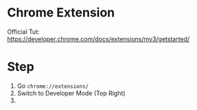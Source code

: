 # Chrome Extension
Official Tut: https://developer.chrome.com/docs/extensions/mv3/getstarted/


# Step
1. Go `chrome://extensions/`
2. Switch to Developer Mode (Top Right)
3. 